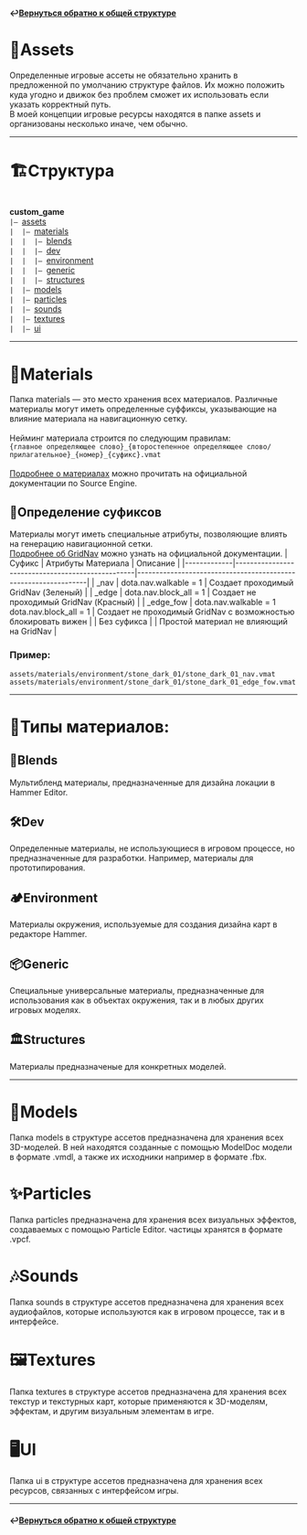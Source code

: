 #### ↩️[Вернуться обратно к общей структуре](../structure.md)

# 📁Assets
Определенные игровые ассеты не обязательно хранить в предложенной по умолчанию структуре файлов. Их можно положить куда угодно и движок без проблем сможет их использовать если указать корректный путь. <br>
В моей концепции игровые ресурсы находятся в папке assets и организованы несколько иначе, чем обычно.

--------

# 🏗️Структура
<br>**custom_game**
<br>`|— `[assets](#assets)
<br>`|  |— `[materials](#materials)
<br>`|  |  |— `[blends](#blends)
<br>`|  |  |— `[dev](#%EF%B8%8Fdev)
<br>`|  |  |— `[environment](#%EF%B8%8Fenvironment)
<br>`|  |  |— `[generic](#generic)
<br>`|  |  |— `[structures](#%EF%B8%8Fstructures)
<br>`|  |— `[models](#models)
<br>`|  |— `[particles](#particles)
<br>`|  |— `[sounds](#sounds)
<br>`|  |— `[textures](#%EF%B8%8Ftextures)
<br>`|  |— `[ui](#%EF%B8%8Fui)

--------

# 🧱Materials
Папка materials — это место хранения всех материалов. Различные материалы могут иметь определенные суффиксы, указывающие на влияние материала на навигационную сетку. <br><br>
Нейминг материала строится по следующим правилам:<br>
``{главное определяющее слово}_{второстепенное определяющее слово/прилагательное}_{номер}_{суфикс}.vmat``<br><br>
[Подробнее о материалах](https://developer.valvesoftware.com/wiki/Material) можно прочитать на официальной документации по Source Engine.

## 🔣Определение суфиксов
Материалы могут иметь специальные атрибуты, позволяющие влиять на генерацию навигационной сетки.<br>
[Подробнее об GridNav](https://developer.valvesoftware.com/wiki/Dota_2_Workshop_Tools/Level_Design/Dota/Navigation_Mesh) можно узнать на официальной документации.
| Суфикс      | Атрибуты Материала                               | Описание                                                       |
|-------------|--------------------------------------------------|----------------------------------------------------------------|
| _nav        | dota.nav.walkable = 1                            | Создает проходимый GridNav (Зеленый)                           |
| _edge       | dota.nav.block_all = 1                           | Создает не проходимый GridNav (Красный)                        |
| _edge_fow   | dota.nav.walkable = 1<br> dota.nav.block_all = 1 | Создает не проходимый GridNav с возможностью блокировать вижен |
| Без суфикса |                                                  | Простой материал не влияющий на GridNav                        |
### Пример:
``assets/materials/environment/stone_dark_01/stone_dark_01_nav.vmat``<br>
``assets/materials/environment/stone_dark_01/stone_dark_01_edge_fow.vmat``

--------

# 🧬Типы материалов:
## 🎨Blends
Мультибленд материалы, предназначенные для дизайна локации в Hammer Editor. 

## 🛠️Dev
Определенные материалы, не использующиеся в игровом процессе, но предназначенные для разработки. Например, материалы для прототипирования.

## 🏕️Environment
Материалы окружения, используемые для создания дизайна карт в редакторе Hammer.

## 📦Generic
Специальные универсальные материалы, предназначенные для использования как в объектах окружения, так и в любых других игровых моделях.

## 🏛️Structures
Материалы предназначеные для конкретных моделей.

--------

# 🧊Models
Папка models в структуре ассетов предназначена для хранения всех 3D-моделей. В ней находятся созданные с помощью ModelDoc модели в формате .vmdl, а также их исходники например в формате .fbx.

# ✨Particles
Папка particles предназначена для хранения всех визуальных эффектов, создаваемых с помощью Particle Editor. частицы хранятся в формате .vpcf.

# 🎶Sounds
Папка sounds в структуре ассетов предназначена для хранения всех аудиофайлов, которые используются как в игровом процессе, так и в интерфейсе.

# 🖼️Textures
Папка textures в структуре ассетов предназначена для хранения всех текстур и текстурных карт, которые применяются к 3D-моделям, эффектам, и другим визуальным элементам в игре.

# 🖥️UI
Папка ui в структуре ассетов предназначена для хранения всех ресурсов, связанных с интерфейсом игры.

--------

#### ↩️[Вернуться обратно к общей структуре](../structure.md)
